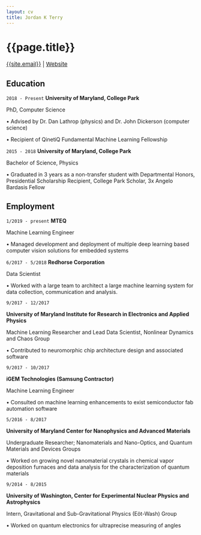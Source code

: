 ```yaml
---
layout: cv
title: Jordan K Terry
---
```

# {{page.title}}

<div style="font-size:15px" id="webaddress">
<a href="mailto:{{site.email}}">{{site.email}}</a>
| <a href="{{site.baseurl}}">Website</a>
</div>


## Education

`2018 - Present`
__University of Maryland, College Park__

PhD, Computer Science

• Advised by Dr. Dan Lathrop (physics) and Dr. John Dickerson (computer science)

• Recipient of QinetiQ Fundamental Machine Learning Fellowship

`2015 - 2018`
__University of Maryland, College Park__

Bachelor of Science, Physics

• Graduated in 3 years as a non-transfer student with Departmental Honors, Presidential Scholarship Recipient, College Park Scholar, 3x Angelo Bardasis Fellow 



## Employment

`1/2019 - present`
__MTEQ__

Machine Learning Engineer

•  Managed development and deployment of multiple deep learning based computer vision solutions for embedded systems


`6/2017 - 5/2018`
__Redhorse Corporation__
                                 
Data Scientist

•  Worked with a large team to architect a large machine learning system for data collection, communication and analysis.

`9/2017 - 12/2017`

__University of Maryland Institute for Research in Electronics and Applied Physics__

Machine Learning Researcher and Lead Data Scientist, Nonlinear Dynamics and Chaos Group

•  Contributed to neuromorphic chip architecture design and associated software

`9/2017 - 10/2017`

__iGEM Technologies (Samsung Contractor)__
                                                                                                      
Machine Learning Engineer

•  Consulted on machine learning enhancements to exist semiconductor fab automation software


`5/2016 - 8/2017`

__University of Maryland Center for Nanophysics and Advanced Materials__

Undergraduate Researcher; Nanomaterials and Nano-Optics, and Quantum Materials and Devices Groups

•  Worked on growing novel nanomaterial crystals in chemical vapor deposition furnaces and data analysis for the characterization of quantum materials

`9/2014 - 8/2015`

__University of Washington, Center for Experimental Nuclear Physics and Astrophysics__

Intern, Gravitational and Sub-Gravitational Physics (Eöt-Wash) Group

•  Worked on quantum electronics for ultraprecise measuring of angles

